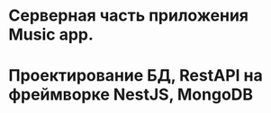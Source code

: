 # Серверная часть приложения Music app. 
# Проектирование БД, RestAPI на фреймворке NestJS, MongoDB 
